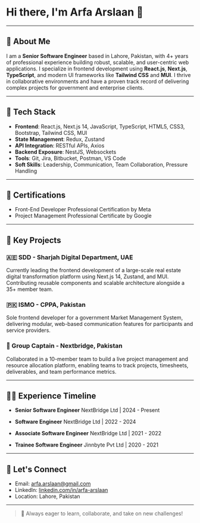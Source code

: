 # Hi there, I'm Arfa Arslaan 👋

---

## 💼 About Me

I am a **Senior Software Engineer** based in Lahore, Pakistan, with 4+ years of professional experience building robust, scalable, and user-centric web applications. I specialize in frontend development using **React.js**, **Next.js**, **TypeScript**, and modern UI frameworks like **Tailwind CSS** and **MUI**. I thrive in collaborative environments and have a proven track record of delivering complex projects for government and enterprise clients.

---

## 🔧 Tech Stack

* **Frontend**: React.js, Next.js 14, JavaScript, TypeScript, HTML5, CSS3, Bootstrap, Tailwind CSS, MUI
* **State Management**: Redux, Zustand
* **API Integration**: RESTful APIs, Axios
* **Backend Exposure**: NestJS, Websockets
* **Tools**: Git, Jira, Bitbucket, Postman, VS Code
* **Soft Skills**: Leadership, Communication, Team Collaboration, Pressure Handling

---

## 🔢 Certifications

* Front-End Developer Professional Certification by Meta
* Project Management Professional Certificate by Google

---

## 🌟 Key Projects

### 🇦🇪 SDD - Sharjah Digital Department, UAE

Currently leading the frontend development of a large-scale real estate digital transformation platform using Next.js 14, Zustand, and MUI. Contributing reusable components and scalable architecture alongside a 35+ member team.

### 🇵🇰 ISMO - CPPA, Pakistan

Sole frontend developer for a government Market Management System, delivering modular, web-based communication features for participants and service providers.

### 📅 Group Captain - Nextbridge, Pakistan

Collaborated in a 10-member team to build a live project management and resource allocation platform, enabling teams to track projects, timesheets, deliverables, and team performance metrics.

---

## 👩‍💼 Experience Timeline

* **Senior Software Engineer**
  NextBridge Ltd | 2024 - Present

* **Software Engineer**
  NextBridge Ltd | 2022 - 2024

* **Associate Software Engineer**
  NextBridge Ltd | 2021 - 2022

* **Trainee Software Engineer**
  Jinnbyte Pvt Ltd | 2020 - 2021

---

## 📢 Let's Connect

* Email: [arfa.arslaan@gmail.com](mailto:arfa.arslaan@gmail.com)
* LinkedIn: [linkedin.com/in/arfa-arslaan](https://www.linkedin.com/in/arfa-arslaan)
* Location: Lahore, Pakistan

---

> 🎉 Always eager to learn, collaborate, and take on new challenges!
